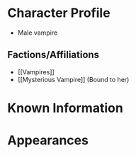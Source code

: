 # Character Profile
- Male vampire

## Factions/Affiliations
- [[Vampires]]
- [[Mysterious Vampire]] (Bound to her)

# Known Information


# Appearances